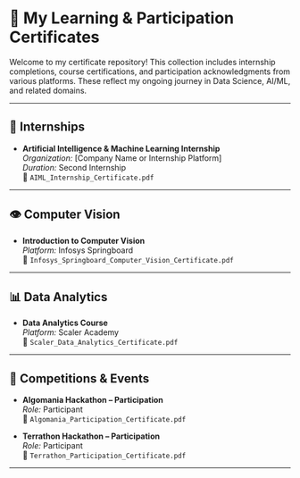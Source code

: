 # 📜 My Learning & Participation Certificates

Welcome to my certificate repository! This collection includes internship completions, course certifications, and participation acknowledgments from various platforms. These reflect my ongoing journey in Data Science, AI/ML, and related domains.

---

## 🧠 Internships

- **Artificial Intelligence & Machine Learning Internship**  
  *Organization:* [Company Name or Internship Platform]  
  *Duration:* Second Internship  
  📄 `AIML_Internship_Certificate.pdf`

---

## 👁 Computer Vision

- **Introduction to Computer Vision**  
  *Platform:* Infosys Springboard  
  📄 `Infosys_Springboard_Computer_Vision_Certificate.pdf`

---

## 📊 Data Analytics

- **Data Analytics Course**  
  *Platform:* Scaler Academy  
  📄 `Scaler_Data_Analytics_Certificate.pdf`

---

## 🏁 Competitions & Events

- **Algomania Hackathon – Participation**  
  *Role:* Participant  
  📄 `Algomania_Participation_Certificate.pdf`

- **Terrathon Hackathon – Participation**  
  *Role:* Participant  
  📄 `Terrathon_Participation_Certificate.pdf`

---


